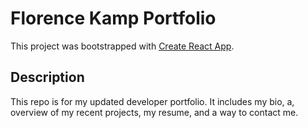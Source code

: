 # Florence Kamp Portfolio

This project was bootstrapped with [Create React App](https://github.com/facebook/create-react-app).

## Description

This repo is for my updated developer portfolio. It includes my bio, a, overview of my recent projects, my resume, and a way to contact me.
